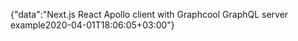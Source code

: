 {"data":"Next.js React Apollo client with Graphcool GraphQL server example2020-04-01T18:06:05+03:00"}
